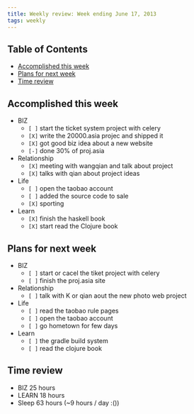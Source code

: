 ```yaml
---
title: Weekly review: Week ending June 17, 2013 
tags: weekly
---
```

<div id="table-of-contents">
<h2>Table of Contents</h2>
<div id="text-table-of-contents">
<ul>
<li><a href="#sec-1">Accomplished  this week</a></li>
<li><a href="#sec-2">Plans for next week</a></li>
<li><a href="#sec-3">Time review</a></li>
</ul>
</div>
</div>

<div id="outline-container-sec-1" class="outline-2">
<h2 id="sec-1">Accomplished  this week</h2>
<div class="outline-text-2" id="text-1">
<ul class="org-ul">
<li>BIZ
<ul class="org-ul">
<li><code>[&#xa0;]</code> start the ticket system project with celery
</li>
<li><code>[X]</code> write the 20000.asia projec and shipped it 
</li>
<li><code>[X]</code> got good biz idea about a new website
</li>
<li><code>[-]</code> done 30% of proj.asia
</li>
</ul>
</li>

<li>Relationship
<ul class="org-ul">
<li><code>[X]</code> meeting with wangqian and talk about project 
</li>
<li><code>[X]</code> talks with qian about project ideas 
</li>
</ul>
</li>
<li>Life
<ul class="org-ul">
<li><code>[&#xa0;]</code> open the taobao account
</li>
<li><code>[&#xa0;]</code> added the source code to sale 
</li>
<li><code>[X]</code> sporting 
</li>
</ul>
</li>
<li>Learn
<ul class="org-ul">
<li><code>[X]</code> finish the haskell book
</li>
<li><code>[X]</code> start read the Clojure book 
</li>
</ul>
</li>
</ul>
</div>
</div>
<div id="outline-container-sec-2" class="outline-2">
<h2 id="sec-2">Plans for next week</h2>
<div class="outline-text-2" id="text-2">
<ul class="org-ul">
<li>BIZ
<ul class="org-ul">
<li><code>[&#xa0;]</code> start or cacel the tiket project with celery
</li>
<li><code>[&#xa0;]</code> finish the proj.asia site
</li>
</ul>
</li>
<li>Relationship
<ul class="org-ul">
<li><code>[&#xa0;]</code> talk with K or qian aout the new photo web project 
</li>
</ul>
</li>
<li>Life
<ul class="org-ul">
<li><code>[&#xa0;]</code> read the taobao rule pages
</li>
<li><code>[&#xa0;]</code> open the taobao account
</li>
<li><code>[&#xa0;]</code> go hometown for few days 
</li>
</ul>
</li>
<li>Learn
<ul class="org-ul">
<li><code>[&#xa0;]</code> the gradle build system
</li>
<li><code>[&#xa0;]</code> read the clojure book  
</li>
</ul>
</li>
</ul>
</div>
</div>

<div id="outline-container-sec-3" class="outline-2">
<h2 id="sec-3">Time review</h2>
<div class="outline-text-2" id="text-3">
<ul class="org-ul">
<li>BIZ 25 hours 
</li>
<li>LEARN 18 hours
</li>
<li>Sleep 63 hours (~9 hours / day :())
</li>
</ul>
</div>
</div>
